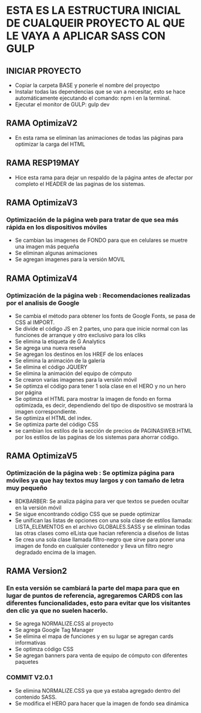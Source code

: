# ESTA ES LA ESTRUCTURA INICIAL DE CUALQUEIR PROYECTO AL QUE LE VAYA A APLICAR SASS CON GULP

## INICIAR PROYECTO

* Copiar la carpeta BASE y ponerle el nombre del proyectpo
* Instalar todas las dependencias que se van a necesitar, esto se hace automáticamente ejecutando el comando: npm i en la terminal.
* Ejecutar el monitor de GULP: gulp dev


## RAMA OptimizaV2

* En esta rama se eliminan las animaciones de todas las páginas para optimizar la carga del HTML

## RAMA RESP19MAY

* Hice esta rama para dejar un respaldo de la página antes de afectar por completo el HEADER de las paginas de los sistemas. 

## RAMA OptimizaV3
### Optimización de la página web para tratar de que sea más rápida en los dispositivos móviles

* Se cambian las imagenes de FONDO para que en celulares se muetre una imagen más pequeña
* Se eliminan algunas animaciones
* Se agregan imagenes para la versión MOVIL

## RAMA OptimizaV4
### Optimización de la página web : Recomendaciones realizadas por el analisis de Google

* Se cambia el método para obtener los fonts de Google Fonts, se pasa de CSS al IMPORT.
* Se divide el código JS en 2 partes, uno para que inicie normal con las funciones de arranque y otro exclusivo para los cliks
* Se elimina la etiqueta de G Analytics
* Se agrega una nueva reseña
* Se agregan los destinos en los HREF de los enlaces
* Se elimina la animación de la galería
* Se elimina el código JQUERY
* Se elimina la animación del equipo de cómputo
* Se crearon varias imagenes para la versión móvil
* Se optimza el código para tener 1 sola clase en el HERO y no un hero por página
* Se optimza el HTML para mostrar la imagen de fondo en forma optimizada, es decir, dependiendo del tipo de dispositivo se mostrará la imagen correspondiente.
* Se optimiza el HTML del index.
* Se optimiza parte del código CSS
* se cambian los estilos de la sección de precios de PAGINASWEB.HTML por los estilos de las paginas de los sistemas para ahorrar código.

## RAMA OptimizaV5
### Optimización de la página web : Se optimiza página para móviles ya que hay textos muy largos y con tamaño de letra muy pequeño

* BDKBARBER: Se analiza página para ver que textos se pueden ocultar en la versión móvil
* Se sigue encontrando código CSS que se puede optimizar
* Se unifican las listas de opciones con una sola clase de estilos llamada: LISTA_ELEMENTOS en el archivo GLOBALES.SASS y se eliminan todas las otras clases como elLista que hacian referencia a diseños de listas
* Se crea una sola clase llamada filtro-negro que sirve para poner una imagen de fondo en cualquier contenedor y lleva un filtro negro degradado encima de la imagen. 

## RAMA Version2
### En esta versión se cambiará la parte del mapa para que en lugar de puntos de referencia, agregaremos CARDS con las diferentes funcionalidades, esto para evitar que los visitantes den clic ya que no suelen hacerlo.

* Se agrega NORMALIZE.CSS al proyecto
* Se agrega Google Tag Manager
* Se elimina el mapa de funciones y en su lugar se agregan cards informativas
* Se optimza código CSS
* Se agregan banners para venta de equipo de cómputo con diferentes paquetes

### COMMIT V2.0.1

* Se elimina NORMALIZE.CSS ya que ya estaba agregado dentro del contenido SASS.
* Se modifica el HERO para hacer que la imagen de fondo sea dinámica 